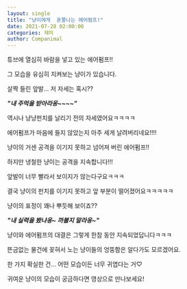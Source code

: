 ```yaml
---
layout: single
title: "냥이에게  혼쭐나는 에어펌프!"
date: 2021-07-28 02:00:00
categories: 재미
author: Companimal
---
```


튜브에 열심히 바람을 넣고 있는 에어펌프!!

그 모습을 유심히 지켜보는 냥이가 있습니다.

살짝 들린 앞발... 저 자세는 혹시??

**_"내 주먹을 받아라옹~~~~"_**

역시나 냥냥펀치를 날리기 전의 자세였어요ㅋㅋㅋㅋ

에어펌프가 마음에 들지 않았는지 아주 세게 날려버리네요!!!!

냥이의 거센 공격을 이기지 못하고 넘어져 버린 에어펌프!!

하지만 냉철한 냥이는 공격을 지속합니다!!!

앞발이 너무 빨라서 보이지가 않는다구요ㅋㅋㅋ

결국 냥이의 펀치를 이기지 못하고 앞 부분이 떨어졌어요ㅋㅋㅋㅋㅋ

냥이의 표정이 꽤나 뿌듯해 보이죠??

**_"내 실력을 봤냐옹~ 까불지 말라옹~"_**

냥이와 에어펌프의 대결은 그렇게 한참 동안 지속되었답니다ㅋㅋㅋ

뜬금없는 물건에 꽂혀서 노는 냥이들의 엉뚱함은 알다가도 모르겠어요.

한 가지 확실한 건... 어떤 모습이든 너무 귀엽다는 거♡

귀여운 냥이의 모습이 궁금하다면 영상으로 만나보세요!
